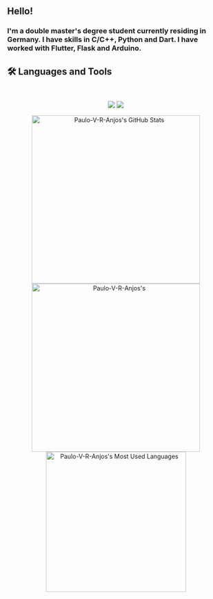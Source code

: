 ## Hello!


### I'm a double master's degree student currently residing in Germany. I have skills in C/C++, Python and Dart. I have worked with Flutter, Flask and Arduino.

## 🛠️ Languages and Tools

<br>

<p align="center">
  <img src="https://skillicons.dev/icons?i=mongodb,html,css,sass,git,figma,aws,flutter,docker,c,c++" />
  <img src="https://skillicons.dev/icons?i=python,vscode,linux,ubuntu,gitlab,matlab,flask,arduino,obsidian,cmd" />
</p>

<div align=center>
  <img width=390 src="https://github-readme-stats.vercel.app/api?username=Paulo-V-R-Anjos&theme=transparent&count_private=true&show_icons=true&rank_icon=github&locale=en" alt="Paulo-V-R-Anjos's GitHub Stats" />
  <img width=390 src="https://github-readme-streak-stats.herokuapp.com/?user=Paulo-V-R-Anjos&theme=transparent&count_private=true&border_radius=10&locale=en" alt="Paulo-V-R-Anjos's" />
  <img width=325 src="https://github-readme-stats.vercel.app/api/top-langs?username=Paulo-V-R-Anjos&theme=transparent&layout=donut&hide=css&langs_count=8&border_radius=10&show_icons=true&locale=en" alt="Paulo-V-R-Anjos's Most Used Languages" />
</div>


<!--
**Paulo-V-R-Anjos/Paulo-V-R-Anjos** is a ✨ _special_ ✨ repository because its `README.md` (this file) appears on your GitHub profile.

Here are some ideas to get you started:

- 🔭 I’m currently working on ...
- 🌱 I’m currently learning ...
- 👯 I’m looking to collaborate on ...
- 🤔 I’m looking for help with ...
- 💬 Ask me about ...
- 📫 How to reach me: ...
- 😄 Pronouns: ...
- ⚡ Fun fact: ...
-->
